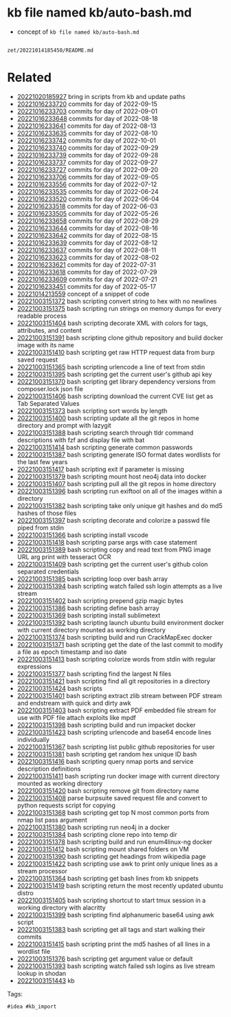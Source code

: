 # kb file named kb/auto-bash.md

- concept of `kb file named kb/auto-bash.md`

```
```

` zet/20221014185450/README.md `

# Related

- [20221020185927](/zet/20221020185927/README.md) bring in scripts from kb and update paths
- [20221016233720](/zet/20221016233720/README.md) commits for day of 2022-09-15
- [20221016233703](/zet/20221016233703/README.md) commits for day of 2022-09-01
- [20221016233648](/zet/20221016233648/README.md) commits for day of 2022-08-18
- [20221016233641](/zet/20221016233641/README.md) commits for day of 2022-08-13
- [20221016233635](/zet/20221016233635/README.md) commits for day of 2022-08-10
- [20221016233742](/zet/20221016233742/README.md) commits for day of 2022-10-01
- [20221016233740](/zet/20221016233740/README.md) commits for day of 2022-09-29
- [20221016233739](/zet/20221016233739/README.md) commits for day of 2022-09-28
- [20221016233737](/zet/20221016233737/README.md) commits for day of 2022-09-27
- [20221016233727](/zet/20221016233727/README.md) commits for day of 2022-09-20
- [20221016233706](/zet/20221016233706/README.md) commits for day of 2022-09-05
- [20221016233556](/zet/20221016233556/README.md) commits for day of 2022-07-12
- [20221016233535](/zet/20221016233535/README.md) commits for day of 2022-06-24
- [20221016233520](/zet/20221016233520/README.md) commits for day of 2022-06-04
- [20221016233518](/zet/20221016233518/README.md) commits for day of 2022-06-03
- [20221016233505](/zet/20221016233505/README.md) commits for day of 2022-05-26
- [20221016233658](/zet/20221016233658/README.md) commits for day of 2022-08-29
- [20221016233644](/zet/20221016233644/README.md) commits for day of 2022-08-16
- [20221016233642](/zet/20221016233642/README.md) commits for day of 2022-08-15
- [20221016233639](/zet/20221016233639/README.md) commits for day of 2022-08-12
- [20221016233637](/zet/20221016233637/README.md) commits for day of 2022-08-11
- [20221016233623](/zet/20221016233623/README.md) commits for day of 2022-08-02
- [20221016233621](/zet/20221016233621/README.md) commits for day of 2022-07-31
- [20221016233618](/zet/20221016233618/README.md) commits for day of 2022-07-29
- [20221016233609](/zet/20221016233609/README.md) commits for day of 2022-07-21
- [20221016233451](/zet/20221016233451/README.md) commits for day of 2022-05-17
- [20221014213559](/zet/20221014213559/README.md) concept of a snippet of code
- [20221003151372](/zet/20221003151372/README.md) bash scripting convert string to hex with no newlines
- [20221003151375](/zet/20221003151375/README.md) bash scripting run strings on memory dumps for every readable process
- [20221003151404](/zet/20221003151404/README.md) bash scripting decorate XML with colors for tags, attributes, and content
- [20221003151391](/zet/20221003151391/README.md) bash scripting clone github repository and build docker image with its name
- [20221003151410](/zet/20221003151410/README.md) bash scripting get raw HTTP request data from burp saved request
- [20221003151365](/zet/20221003151365/README.md) bash scripting urlencode a line of text from stdin
- [20221003151395](/zet/20221003151395/README.md) bash scripting get the current user's github api key
- [20221003151370](/zet/20221003151370/README.md) bash scripting get library dependency versions from composer.lock json file
- [20221003151406](/zet/20221003151406/README.md) bash scripting download the current CVE list get as Tab Separated Values
- [20221003151373](/zet/20221003151373/README.md) bash scripting sort words by length
- [20221003151400](/zet/20221003151400/README.md) bash scripting update all the git repos in home directory and prompt with lazygit
- [20221003151388](/zet/20221003151388/README.md) bash scripting search through tldr command descriptions with fzf and display file with bat
- [20221003151414](/zet/20221003151414/README.md) bash scripting generate common passwords
- [20221003151387](/zet/20221003151387/README.md) bash scripting generate ISO format dates wordlists for the last few years
- [20221003151417](/zet/20221003151417/README.md) bash scripting exit if parameter is missing
- [20221003151379](/zet/20221003151379/README.md) bash scripting mount host neo4j data into docker
- [20221003151407](/zet/20221003151407/README.md) bash scripting pull all the git repos in home directory
- [20221003151396](/zet/20221003151396/README.md) bash scripting run exiftool on all of the images within a directory
- [20221003151382](/zet/20221003151382/README.md) bash scripting take only unique git hashes and do md5 hashes of those files
- [20221003151397](/zet/20221003151397/README.md) bash scripting decorate and colorize a passwd file piped from stdin
- [20221003151366](/zet/20221003151366/README.md) bash scripting install vscode
- [20221003151418](/zet/20221003151418/README.md) bash scripting parse args with case statement
- [20221003151389](/zet/20221003151389/README.md) bash scripting copy and read text from PNG image URL arg print with tesseract OCR
- [20221003151409](/zet/20221003151409/README.md) bash scripting get the current user's github colon separated credentials
- [20221003151385](/zet/20221003151385/README.md) bash scripting loop over bash array
- [20221003151394](/zet/20221003151394/README.md) bash scripting watch failed ssh login attempts as a live stream
- [20221003151402](/zet/20221003151402/README.md) bash scripting prepend gzip magic bytes
- [20221003151386](/zet/20221003151386/README.md) bash scripting define bash array
- [20221003151369](/zet/20221003151369/README.md) bash scripting install sublimetext
- [20221003151392](/zet/20221003151392/README.md) bash scripting launch ubuntu build environment docker with current directory mounted as working directory
- [20221003151374](/zet/20221003151374/README.md) bash scripting build and run CrackMapExec docker
- [20221003151371](/zet/20221003151371/README.md) bash scripting get the date of the last commit to modify a file as epoch timestamp and iso date
- [20221003151413](/zet/20221003151413/README.md) bash scripting colorize words from stdin with regular expressions
- [20221003151377](/zet/20221003151377/README.md) bash scripting find the largest N files
- [20221003151421](/zet/20221003151421/README.md) bash scripting find all git repositories in a directory
- [20221003151424](/zet/20221003151424/README.md) bash scripts
- [20221003151401](/zet/20221003151401/README.md) bash scripting extract zlib stream between PDF stream and endstream with quick and dirty awk
- [20221003151403](/zet/20221003151403/README.md) bash scripting extract PDF embedded file stream for use with PDF file attach exploits like mpdf
- [20221003151398](/zet/20221003151398/README.md) bash scripting build and run impacket docker
- [20221003151423](/zet/20221003151423/README.md) bash scripting urlencode and base64 encode lines individually
- [20221003151367](/zet/20221003151367/README.md) bash scripting list public github repositories for user
- [20221003151381](/zet/20221003151381/README.md) bash scripting get random hex unique ID bash
- [20221003151416](/zet/20221003151416/README.md) bash scripting query nmap ports and service description definitions
- [20221003151411](/zet/20221003151411/README.md) bash scripting run docker image with current directory mounted as working directory
- [20221003151420](/zet/20221003151420/README.md) bash scripting remove git from directory name
- [20221003151408](/zet/20221003151408/README.md) parse burpsuite saved request file and convert to python requests script for copying
- [20221003151368](/zet/20221003151368/README.md) bash scripting get top N most common ports from nmap list pass argument
- [20221003151380](/zet/20221003151380/README.md) bash scripting run neo4j in a docker
- [20221003151384](/zet/20221003151384/README.md) bash scripting clone repo into temp dir
- [20221003151378](/zet/20221003151378/README.md) bash scripting build and run enum4linux-ng docker
- [20221003151412](/zet/20221003151412/README.md) bash scripting mount shared folders on VM
- [20221003151390](/zet/20221003151390/README.md) bash scripting get headings from wikipedia page
- [20221003151422](/zet/20221003151422/README.md) bash scripting use awk to print only unique lines as a stream processor
- [20221003151364](/zet/20221003151364/README.md) bash scripting get bash lines from kb snippets
- [20221003151419](/zet/20221003151419/README.md) bash scripting return the most recently updated ubuntu distro
- [20221003151405](/zet/20221003151405/README.md) bash scripting shortcut to start tmux session in a working directory with alacritty
- [20221003151399](/zet/20221003151399/README.md) bash scripting find alphanumeric base64 using awk script
- [20221003151383](/zet/20221003151383/README.md) bash scripting get all tags and start walking their commits
- [20221003151415](/zet/20221003151415/README.md) bash scripting print the md5 hashes of all lines in a wordlist file
- [20221003151376](/zet/20221003151376/README.md) bash scripting get argument value or default
- [20221003151393](/zet/20221003151393/README.md) bash scripting watch failed ssh logins as live stream lookup in shodan
- [20221003151443](/zet/20221003151443/README.md) kb

Tags:

    #idea #kb_import

